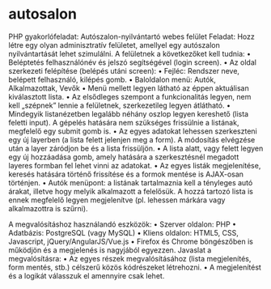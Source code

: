 # autosalon
PHP gyakorlófeladat: Autószalon-nyilvántartó webes
felület
Feladat: Hozz létre egy olyan adminisztratív felületet, amellyel egy
autószalon nyilvántartását lehet szimulálni.
A felületnek a következőket kell tudnia:
• Beléptetés felhasználónév és jelszó segítségével (login
screen).
• Az oldal szerkezeti felépítése (belépés utáni
screen):
• Fejléc: Rendszer neve, belépett felhasználó, kilépés
gomb.
• Baloldalon menü: Autók, Alkalmazottak, Vevők
• Menü mellett legyen látható az éppen aktuálisan kiválasztott
lista.
• Az elsődleges szempont a funkcionalitás legyen, nem kell „szépnek”
lennie a felületnek, szerkezetileg legyen átlátható.
• Mindegyik listanézetben legalább néhány oszlop legyen kereshető (lista feletti
input). A gépelés hatására nem szükséges frissülnie a listának, megfelelő egy submit
gomb is.
• Az egyes adatokat lehessen szerkeszteni egy új layerben (a lista felett jelenjen meg a
form). A módosítás elvégzése után a layer záródjon be és a lista frissüljön.
• A lista alatt, vagy felett legyen egy új hozzáadása gomb, amely hatására a
szerkesztésnél megadott layeres formban fel lehet vinni az adatokat.
• Az egyes listák megjelenítése, keresés hatására történő frissítése és a formok
mentése is AJAX-osan történjen.
• Autók menüpont: a listának tartalmaznia kell a tényleges autó árakat, illetve hogy
melyik alkalmazott a felelősük. A hozzá tartozó lista is ennek megfelelő legyen
megjelenítve (pl. lehessen márkára vagy alkalmazottra is szűrni).

A megvalósításhoz használandó
eszközök:
• Szerver oldalon: PHP
• Adatbázis: PostgreSQL (vagy MySQL)
• Kliens oldalon: HTML5, CSS, Javascript,
jQuery/AngularJS/Vue.js
• Firefox és Chrome böngészőben is működjön és a megjelenés is nagyjából
egyezzen.
Javaslat a
megvalósításra:
• Az egyes részek megvalósításához (lista megjelenítés, form mentés, stb.) célszerű
közös kódrészeket létrehozni.
• A megjelenítést és a logikát válasszuk el amennyire csak
lehet.
